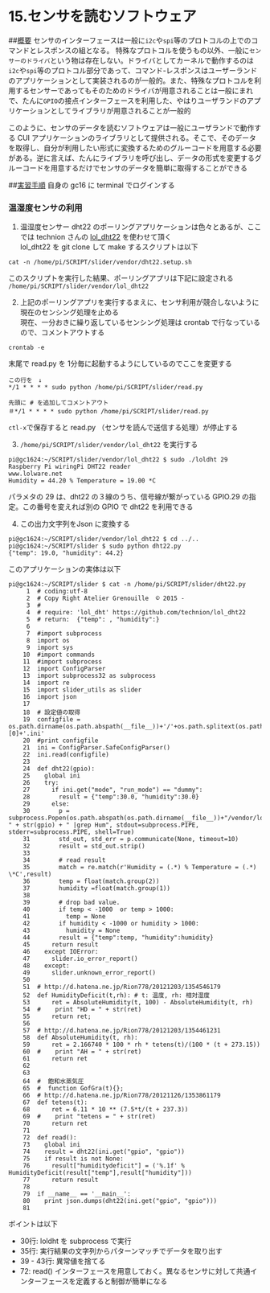 # 15.センサを読むソフトウェア

##<u>概要</u>
センサのインターフェースは一般に`i2c`や`spi`等のプロトコルの上でのコマンドとレスポンスの組となる。
特殊なプロトコルを使うもの以外、一般に`センサーのドライバ`という物は存在しない。ドライバとしてカーネルで動作するのは`i2c`や`spi`等のプロトコル部分であって、コマンド-レスポンスはユーザーランドのアプリケーションとして実装されるのが一般的。また、特殊なプロトコルを利用するセンサーであってもそのためのドライバが用意されることは一般にまれで、たんに`GPIO`の接点インターフェースを利用した、やはりユーザランドのアプリケーションとしてライブラリが用意されることが一般的

このように、センサのデータを読むソフトウェアは一般にユーザランドで動作する CUI アプリケーションのライブラリとして提供される。そこで、そのデータを取得し、自分が利用したい形式に変換するためのグルーコードを用意する必要がある。逆に言えば、たんにライブラリを呼び出し、データの形式を変更するグルーコードを用意するだけでセンサのデータを簡単に取得することができる

##<u>実習手順</u>
自身の gc16 に terminal でログインする

### 温湿度センサの利用

1. 温湿度センサー dht22 のポーリングアプリケーションは色々とあるが、ここでは technion さんの [lol_dht22](https://github.com/technion) を使わせて頂く  
lol_dht22 を git clone して make するスクリプトは以下  
```
cat -n /home/pi/SCRIPT/slider/vendor/dht22.setup.sh
```  
このスクリプトを実行した結果、ポーリングアプリは下記に設定される  
`/home/pi/SCRIPT/slider/vendor/lol_dht22`  

2. 上記のポーリングアプリを実行するまえに、センサ利用が競合しないように現在のセンシング処理を止める  
現在、一分おきに繰り返しているセンシング処理は crontab で行なっているので、コメントアウトする
```
crontab -e
```  
末尾で read.py を 1分毎に起動するようにしているのでここを変更する  
```
この行を　↓
*/1 * * * * sudo python /home/pi/SCRIPT/slider/read.py

先頭に # を追加してコメントアウト
＃*/1 * * * * sudo python /home/pi/SCRIPT/slider/read.py
```  
`ctl-x`で保存すると read.py （センサを読んで送信する処理）が停止する  


3. `/home/pi/SCRIPT/slider/vendor/lol_dht22` を実行する  
```
pi@gc1624:~/SCRIPT/slider/vendor/lol_dht22 $ sudo ./loldht 29
Raspberry Pi wiringPi DHT22 reader
www.lolware.net
Humidity = 44.20 % Temperature = 19.00 *C
```  
パラメタの 29 は、dht22 の３線のうち、信号線が繋がっている GPIO.29 の指定。この番号を変えれば別の GPIO で dht22 を利用できる  

4. この出力文字列をJson に変換する  
```
pi@gc1624:~/SCRIPT/slider/vendor/lol_dht22 $ cd ../..
pi@gc1624:~/SCRIPT/slider $ sudo python dht22.py
{"temp": 19.0, "humidity": 44.2}
```  
このアプリケーションの実体は以下  
```
pi@gc1624:~/SCRIPT/slider $ cat -n /home/pi/SCRIPT/slider/dht22.py
     1	# coding:utf-8
     2	# Copy Right Atelier Grenouille  © 2015 -
     3	#
     4	# require: 'lol_dht' https://github.com/technion/lol_dht22
     5	# return:  {"temp": , "humidity":}
     6
     7	#import subprocess
     8	import os
     9	import sys
    10	#import commands
    11	#import subprocess
    12	import ConfigParser
    13	import subprocess32 as subprocess
    14	import re
    15	import slider_utils as slider
    16	import json
    17
    18	# 設定値の取得
    19	configfile = os.path.dirname(os.path.abspath(__file__))+'/'+os.path.splitext(os.path.basename(__file__))[0]+'.ini'
    20	#print configfile
    21	ini = ConfigParser.SafeConfigParser()
    22	ini.read(configfile)
    23
    24	def dht22(gpio):
    25	  global ini
    26	  try:
    27	    if ini.get("mode", "run_mode") == "dummy":
    28	      result = {"temp":30.0, "humidity":30.0}
    29	    else:
    30	      p = subprocess.Popen(os.path.abspath(os.path.dirname(__file__))+"/vendor/lol_dht22/loldht " + str(gpio) + " |grep Hum", stdout=subprocess.PIPE, stderr=subprocess.PIPE, shell=True)
    31	      std_out, std_err = p.communicate(None, timeout=10)
    32	      result = std_out.strip()
    33
    34	      # read result
    35	      match = re.match(r'Humidity = (.*) % Temperature = (.*) \*C',result)
    36	      temp = float(match.group(2))
    37	      humidity =float(match.group(1))
    38
    39	      # drop bad value.
    40	      if temp < -1000  or temp > 1000:
    41	        temp = None
    42	      if humidity < -1000 or humidity > 1000:
    43	        humidity = None
    44	      result = {"temp":temp, "humidity":humidity}
    45	    return result
    46	  except IOError:
    47	    slider.io_error_report()
    48	  except:
    49	    slider.unknown_error_report()
    50
    51	# http://d.hatena.ne.jp/Rion778/20121203/1354546179
    52	def HumidityDeficit(t,rh): # t: 温度, rh: 相対湿度
    53	    ret = AbsoluteHumidity(t, 100) - AbsoluteHumidity(t, rh)
    54	#    print "HD = " + str(ret)
    55	    return ret;
    56
    57	# http://d.hatena.ne.jp/Rion778/20121203/1354461231
    58	def AbsoluteHumidity(t, rh):
    59	    ret = 2.166740 * 100 * rh * tetens(t)/(100 * (t + 273.15))
    60	#    print "AH = " + str(ret)
    61	    return ret
    62
    63
    64	#  飽和水蒸気圧
    65	#  function GofGra(t){};
    66	# http://d.hatena.ne.jp/Rion778/20121126/1353861179
    67	def tetens(t):
    68	    ret = 6.11 * 10 ** (7.5*t/(t + 237.3))
    69	#    print "tetens = " + str(ret)
    70	    return ret
    71
    72	def read():
    73	  global ini
    74	  result = dht22(ini.get("gpio", "gpio"))
    75	  if result is not None:
    76	    result["humiditydeficit"] = ('%.1f' % HumidityDeficit(result["temp"],result["humidity"]))
    77	    return result
    78
    79	if __name__ == '__main__':
    80	  print json.dumps(dht22(ini.get("gpio", "gpio")))
    81
```  
ポイントは以下  
  - 30行: loldht を subprocess で実行
  - 35行: 実行結果の文字列からパターンマッチでデータを取り出す
  - 39 - 43行: 異常値を捨てる
  - 72: read() インターフェースを用意しておく。異なるセンサに対して共通インターフェースを定義すると制御が簡単になる
